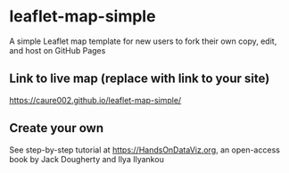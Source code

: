 # leaflet-map-simple
A simple Leaflet map template for new users to fork their own copy, edit, and host on GitHub Pages

## Link to live map (replace with link to your site)
https://caure002.github.io/leaflet-map-simple/

## Create your own
See step-by-step tutorial at https://HandsOnDataViz.org, an open-access book by Jack Dougherty and Ilya Ilyankou
